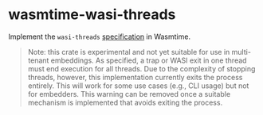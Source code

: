 # wasmtime-wasi-threads

Implement the `wasi-threads` [specification] in Wasmtime.

[specification]: https://github.com/WebAssembly/wasi-threads

> Note: this crate is experimental and not yet suitable for use in multi-tenant
> embeddings. As specified, a trap or WASI exit in one thread must end execution
> for all threads. Due to the complexity of stopping threads, however, this
> implementation currently exits the process entirely. This will work for some
> use cases (e.g., CLI usage) but not for embedders. This warning can be removed
> once a suitable mechanism is implemented that avoids exiting the process.
